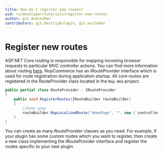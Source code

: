 ```yaml
---
title: How do I register new routes?
uid: ru/developer/tutorials/register-new-routes
author: git.AndreiMaz
contributors: git.DmitriyKulagin, git.exileDev
---
```


# Register new routes

ASP.NET Core routing is responsible for mapping incoming browser requests to particular MVC controller actions. You can find more information about routing [here](https://docs.microsoft.com/en-us/aspnet/core/fundamentals/routing?view=aspnetcore-2.2). NopCommerce has an IRouteProvider interface which is used for route registration during application startup. All core routes are registered in the RouteProvider class located in the `Nop.Web` project.

```csharp
public partial class RouteProvider : IRouteProvider
{
    public void RegisterRoutes(IRouteBuilder routeBuilder)
    {
        //home page
        routeBuilder.MapLocalizedRoute("HomePage", "", new { controller = "Home", action = "Index" });
    }
}
```

You can create as many RouteProvider classes as you need. For example, if your plugin has some custom routes which you want to register, then create a new class implementing the IRouteProvider interface and register the routes specific to your new plugin.
